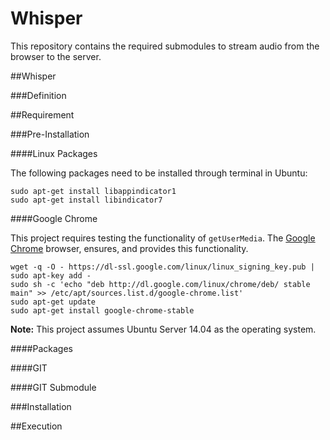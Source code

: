 Whisper
=======

This repository contains the required submodules to stream audio from the browser to the server.

##Whisper

###Definition

##Requirement

###Pre-Installation

####Linux Packages

The following packages need to be installed through terminal in Ubuntu:

```
sudo apt-get install libappindicator1
sudo apt-get install libindicator7
```

####Google Chrome

This project requires testing the functionality of `getUserMedia`.  The [Google Chrome](https://www.google.com/intl/en_us/chrome/browser/) browser, ensures, and provides this functionality.

```
wget -q -O - https://dl-ssl.google.com/linux/linux_signing_key.pub | sudo apt-key add -
sudo sh -c 'echo "deb http://dl.google.com/linux/chrome/deb/ stable main" >> /etc/apt/sources.list.d/google-chrome.list'
sudo apt-get update
sudo apt-get install google-chrome-stable
```

**Note:** This project assumes Ubuntu Server 14.04 as the operating system.

####Packages

####GIT

####GIT Submodule

###Installation

##Execution
